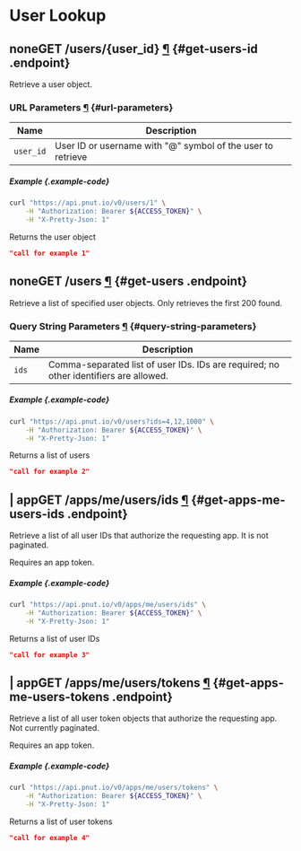 # User Lookup


## <span class="endpoint-meta"><i class="fas fa-unlock"></i> none</span><span class="method method-get">GET</span> /users/<span class="call-param">{user_id}</span> [&para;](#get-users-id) {#get-users-id .endpoint}

Retrieve a user object.

### URL Parameters [&para;](#url-parameters) {#url-parameters}

Name|Description
-|-
`user_id`|User ID or username with "@" symbol of the user to retrieve

##### Example {.example-code}

```bash
curl "https://api.pnut.io/v0/users/1" \
    -H "Authorization: Bearer ${ACCESS_TOKEN}" \
    -H "X-Pretty-Json: 1"
```

Returns the user object

```json
"call for example 1"
```


## <span class="endpoint-meta"><i class="fas fa-unlock"></i> none</span><span class="method method-get">GET</span> /users [&para;](#get-users) {#get-users .endpoint}

Retrieve a list of specified user objects. Only retrieves the first 200 found.

### Query String Parameters [&para;](#query-string-parameters) {#query-string-parameters}

Name|Description
-|-
`ids`|Comma-separated list of user IDs. IDs are required; no other identifiers are allowed.

##### Example {.example-code}

```bash
curl "https://api.pnut.io/v0/users?ids=4,12,1000" \
    -H "Authorization: Bearer ${ACCESS_TOKEN}" \
    -H "X-Pretty-Json: 1"
```

Returns a list of users

```json
"call for example 2"
```


## <span class="endpoint-meta"><i class="fas fa-lock"></i> | <i class="fas fa-server"></i> app</span><span class="method method-get">GET</span> /apps/me/users/ids [&para;](#get-apps-me-users-ids) {#get-apps-me-users-ids .endpoint}

Retrieve a list of all user IDs that authorize the requesting app. It is not paginated.

Requires an app token.

##### Example {.example-code}

```bash
curl "https://api.pnut.io/v0/apps/me/users/ids" \
    -H "Authorization: Bearer ${ACCESS_TOKEN}" \
    -H "X-Pretty-Json: 1"
```

Returns a list of user IDs

```json
"call for example 3"
```


## <span class="endpoint-meta"><i class="fas fa-lock"></i> | <i class="fas fa-server"></i> app</span><span class="method method-get">GET</span> /apps/me/users/tokens [&para;](#get-apps-me-users-tokens) {#get-apps-me-users-tokens .endpoint}

Retrieve a list of all user token objects that authorize the requesting app. Not currently paginated.

Requires an app token.

##### Example {.example-code}

```bash
curl "https://api.pnut.io/v0/apps/me/users/tokens" \
    -H "Authorization: Bearer ${ACCESS_TOKEN}" \
    -H "X-Pretty-Json: 1"
```

Returns a list of user tokens

```json
"call for example 4"
```